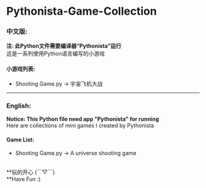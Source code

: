 # Pythonista-Game-Collection
### 中文版:<br>
**注: 此Python文件需要编译器“Pythonista”运行<br>**
这是一系列使用Python语言编写的小游戏<br>
#### 小游戏列表:<br>
* Shooting Game.py -> 宇宙飞机大战<br>
***
### English:
**Notice: This Python file need app "Pythonista" for running**<br>
Here are collections of mini games I created by Pythonista<br>
#### Game List:<br>
* Shooting Game.py -> A universe shooting game<br>
<br>
**玩的开心 (￣▽￣)<br>
**Have Fun :)<br>
